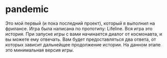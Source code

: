 # pandemic
Это мой первый (и пока последний проект), который я выполнил на фрилансе. Игра была написана по прототипу: Lifeline.
Вся игра это история. При запуске игры с вами начинается диалог от космонавта, и вы можете ему отвечать. Вам будет предоставляться два ответа, от которых зависит дальнейщее продолжение истории. На данном этапе это минимальная версия игры.
